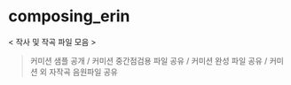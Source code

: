 # composing_erin
< 작사 및 작곡 파일 모음 >

> 커미션 샘플 공개 / 커미션 중간점검용 파일 공유 / 커미션 완성 파일 공유 / 커미션 외 자작곡 음원파일 공유
